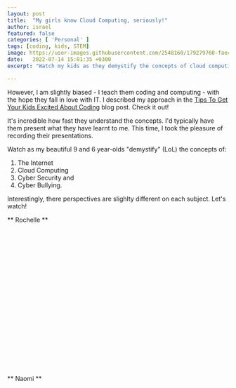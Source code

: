 ```yaml
---
layout: post
title:  "My girls know Cloud Computing, seriously!"
author: israel
featured: false
categories: [ 'Personal' ]
tags: [coding, kids, STEM]
image: https://user-images.githubusercontent.com/2548160/179279760-faecb9b2-58a4-43f0-b1bf-c61ab0bbe5ea.png
date:   2022-07-14 15:01:35 +0300
excerpt: "Watch my kids as they demystify the concepts of cloud computing, cyber security, cyber bullying, etc. I am a proud #GirlDad..."

---
```

However, I am slightly biased - I teach them coding and computing - with the hope they fall in love with IT. I described my approach in the <a href="https://www.israelo.io/blog/kids-who-code/" target="_blank">Tips To Get Your Kids Excited About Coding</a> blog post. Check it out! 

It's incredible how fast they understand the concepts. I'd typically have them present what they have learnt to me. This time, I took the pleasure of recording their presentations. 

Watch as my beautiful 9 and 6 year-olds "demystify" (LoL) the concepts of: 

1. The Internet
2. Cloud Computing
3. Cyber Security and 
4. Cyber Bullying. 

Interestingly, there perspectives are slighlty different on each subject. Let's watch! 

** Rochelle **  

 <p style="position: relative; padding: 30px 0px 57% 0px; height: 0; overflow: hidden;">
 <iframe src="https://www.youtube.com/embed/M0Uo9UvE3PA" width="100%" height="100%" frameborder="0" allow="accelerometer; autoplay; clipboard-write; encrypted-media; gyroscope; picture-in-picture"  allowfullscreen></iframe>
 </p>

** Naomi ** 

 <p style="position: relative; padding: 30px 0px 57% 0px; height: 0; overflow: hidden;">
<iframe width="100%" height="100%" src="https://www.youtube.com/embed/zPwZnZlhcm8?start=11" title="YouTube video player" frameborder="0" allow="accelerometer; autoplay; clipboard-write; encrypted-media; gyroscope; picture-in-picture" allowfullscreen></iframe>

 </p>